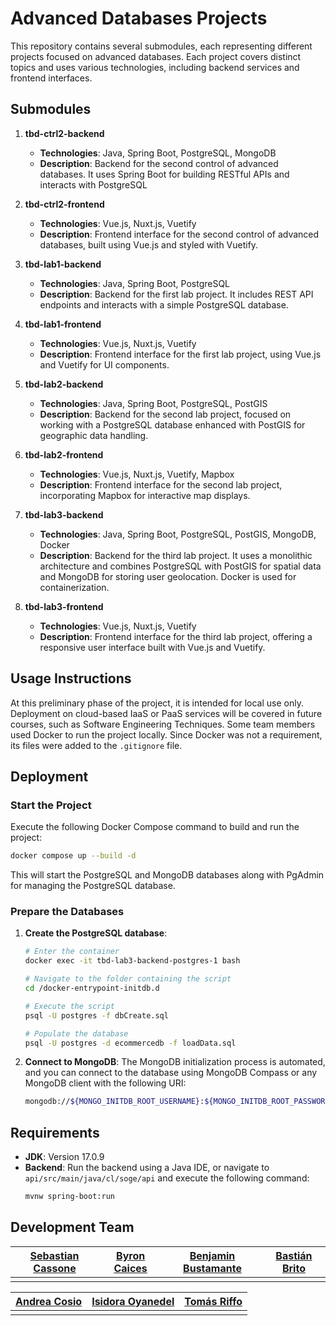 # Advanced Databases Projects

This repository contains several submodules, each representing different projects focused on advanced databases. Each project covers distinct topics and uses various technologies, including backend services and frontend interfaces.

## Submodules

1. **tbd-ctrl2-backend**

   - **Technologies**: Java, Spring Boot, PostgreSQL, MongoDB
   - **Description**: Backend for the second control of advanced databases. It uses Spring Boot for building RESTful APIs and interacts with PostgreSQL&#x20;

2. **tbd-ctrl2-frontend**

   - **Technologies**: Vue.js, Nuxt.js, Vuetify
   - **Description**: Frontend interface for the second control of advanced databases, built using Vue.js and styled with Vuetify.

3. **tbd-lab1-backend**

   - **Technologies**: Java, Spring Boot, PostgreSQL
   - **Description**: Backend for the first lab project. It includes REST API endpoints and interacts with a simple PostgreSQL database.

4. **tbd-lab1-frontend**

   - **Technologies**: Vue.js, Nuxt.js, Vuetify
   - **Description**: Frontend interface for the first lab project, using Vue.js and Vuetify for UI components.

5. **tbd-lab2-backend**

   - **Technologies**: Java, Spring Boot, PostgreSQL, PostGIS
   - **Description**: Backend for the second lab project, focused on working with a PostgreSQL database enhanced with PostGIS for geographic data handling.

6. **tbd-lab2-frontend**

   - **Technologies**: Vue.js, Nuxt.js, Vuetify, Mapbox
   - **Description**: Frontend interface for the second lab project, incorporating Mapbox for interactive map displays.

7. **tbd-lab3-backend**

   - **Technologies**: Java, Spring Boot, PostgreSQL, PostGIS, MongoDB, Docker
   - **Description**: Backend for the third lab project. It uses a monolithic architecture and combines PostgreSQL with PostGIS for spatial data and MongoDB for storing user geolocation. Docker is used for containerization.

8. **tbd-lab3-frontend**

   - **Technologies**: Vue.js, Nuxt.js, Vuetify
   - **Description**: Frontend interface for the third lab project, offering a responsive user interface built with Vue.js and Vuetify.

## Usage Instructions

At this preliminary phase of the project, it is intended for local use only. Deployment on cloud-based IaaS or PaaS services will be covered in future courses, such as Software Engineering Techniques. Some team members used Docker to run the project locally. Since Docker was not a requirement, its files were added to the `.gitignore` file.

## Deployment

### Start the Project

Execute the following Docker Compose command to build and run the project:
```bash
docker compose up --build -d
```
This will start the PostgreSQL and MongoDB databases along with PgAdmin for managing the PostgreSQL database.

### Prepare the Databases

1. **Create the PostgreSQL database**:

   ```bash
   # Enter the container
   docker exec -it tbd-lab3-backend-postgres-1 bash

   # Navigate to the folder containing the script
   cd /docker-entrypoint-initdb.d

   # Execute the script
   psql -U postgres -f dbCreate.sql

   # Populate the database
   psql -U postgres -d ecommercedb -f loadData.sql
   ```

2. **Connect to MongoDB**:
   The MongoDB initialization process is automated, and you can connect to the database using MongoDB Compass or any MongoDB client with the following URI:

   ```bash
   mongodb://${MONGO_INITDB_ROOT_USERNAME}:${MONGO_INITDB_ROOT_PASSWORD}@${MONGO_HOST}:${MONGO_PORT}
   ```

## Requirements

- **JDK**: Version 17.0.9
- **Backend**: Run the backend using a Java IDE, or navigate to `api/src/main/java/cl/soge/api` and execute the following command:
  ```bash
  mvnw spring-boot:run
  ```

## Development Team

| [Sebastian Cassone](https://github.com/sebacassone/) | [Byron Caices](https://github.com/ByronCaices) | [Benjamin Bustamante](https://github.com/benbuselola) | [Bastián Brito](https://github.com/PerroWachooo) |
| ---------------------------------------------------- | ---------------------------------------------- | ----------------------------------------------------- | ------------------------------------------------ |
|                                                      |                                                |                                                       |                                                  |

| [Andrea Cosio](https://github.com/PerroWachooo) | [Isidora Oyanedel](https://github.com/IsisIOo) | [Tomás Riffo](https://github.com/Ovejazo) |
| ----------------------------------------------- | ---------------------------------------------- | ----------------------------------------- |
|                                                 |                                                |                                           |


